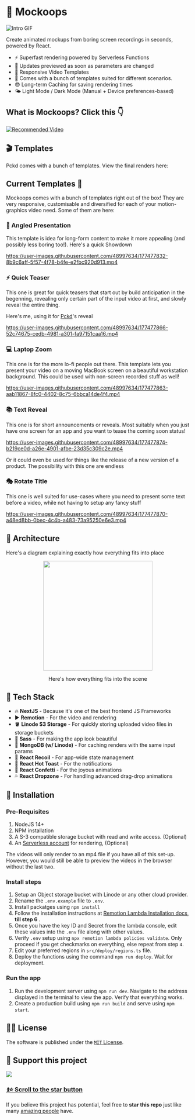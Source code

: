 # 📱 Mockoops

![Intro GIF](https://user-images.githubusercontent.com/48997634/177388575-6a74b925-d736-4463-876e-8c48b1a99ee9.gif)

Create animated mockups from boring screen recordings in seconds, powered by React.

- ⚡️ Superfast rendering powered by Serverless Functions
- 📸 Updates previewed as soon as parameters are changed
- 📏 Responsive Video Templates
- 🥳 Comes with a bunch of templates suited for different scenarios.
- 😎 Long-term Caching for saving rendering times
- 🌤 Light Mode / Dark Mode (Manual + Device preferences-based)

## What is Mockoops? Click this 👇

[![Recommended Video](https://user-images.githubusercontent.com/48997634/177479922-681278e9-4e13-450f-a6c8-c830d247c703.gif)](https://www.youtube.com/watch?v=SSNmU3FXW4s&ab_channel=MohitYadav)

## 🎬 Templates

Pckd comes with a bunch of templates. View the final renders here:

## Current Templates 🌈

Mockoops comes with a bunch of templates right out of the box! They are very responsive, customisable and diversified for each of your motion-graphics video need. Some of them are here:

### 📐 Angled Presentation

This template is idea for long-form content to make it more appealing (and possibly less boring too!). Here's a quick Showdown

https://user-images.githubusercontent.com/48997634/177477832-8b9c6aff-5f57-4f78-b4fe-e2fbc920d913.mp4

### ⚡️ Quick Teaser

This one is great for quick teasers that start out by build anticipation in the begenning, revealing only certain part of the input video at first, and slowly reveal the entire thing.

Here's me, using it for [Pckd](https://github.com/PckdHq/Pckd)'s reveal

https://user-images.githubusercontent.com/48997634/177477866-52c74675-cedb-4981-a301-fa97151caa16.mp4

### 💻 Laptop Zoom

This one is for the more lo-fi people out there. This template lets you present your video on a moving MacBook screen on a beautiful workstation background. This could be used with non-screen recorded stuff as well!

https://user-images.githubusercontent.com/48997634/177477863-aab11867-8fc0-4402-8c75-6bbca14de4f4.mp4

### 📚 Text Reveal

This one is for short announcements or reveals. Most suitably when you just have one screen for an app and you want to tease the coming soon status!

https://user-images.githubusercontent.com/48997634/177477874-b219ce0d-a26e-4901-afbe-23d35c309c2e.mp4

Or it could even be used for things like the release of a new version of a product. The possibility with this one are endless

### 🎭 Rotate Title

This one is well suited for use-cases where you need to present some text before a video, while not having to setup any fancy stuff

https://user-images.githubusercontent.com/48997634/177477870-a48ed8bb-0bec-4c4b-a483-73a95250e6e3.mp4

## 🏡 Architecture

Here's a diagram explaining exactly how everything fits into place

<div align="center">
  <img src="https://user-images.githubusercontent.com/48997634/177478467-4a9bf89e-a4f7-44ec-8e81-d114be936fa7.png"
    height="300" />
  <p>Here's how everything fits into the scene</p>
</div>

## 📐 Tech Stack

- 🔥 **NextJS** - Because it's one of the best frontend JS Frameworks
- ▶️ **Remotion** - For the video and rendering
- 🪣 **Linode S3 Storage** - For quickly storing uploaded video files in storage buckets
- 💅 **Sass** - For making the app look beautiful
- 🌱 **MongoDB (w/ Linode)** - For caching renders with the same input params
- 🔫 **React Recoil** - For app-wide state management
- 🍞 **React Hot Toast** - For the notifications
- 🎉 **React Confetti** - For the joyous animations
- 💦 **React Dropzone** - For handling advanced drag-drop animations

## 💾 Installation

### Pre-Requisites

1. NodeJS 14+
1. NPM installation
1. A S-3 compatible storage bucket with read and write access. (Optional)
1. An [Serverless account](https://aws.amazon.com/lambda) for rendering, (Optional)

The videos will only render to an mp4 file if you have all of this set-up. However, you would still be able to preview the videos in the browser without the last two.

### Install steps

1. Setup an Object storage bucket with Linode or any other cloud provider.
1. Rename the `.env.example` file to `.env`.
1. Install packatges using `npm install`
1. Follow the installation instructions at [Remotion Lambda Installation docs](https://www.remotion.dev/docs/lambda/setup#1-install-remotionlambda), **till step 6** .
1. Once you have the key ID and Secret from the lambda console, edit these values into the `.env` file along with other values.
1. Verify `.env` setup using `npx remotion lambda policies validate`. Only proceed if you get checkmarks on everything, else repeat from step `4`.
1. Edit your preferred regions in `src/deploy/regions.ts` file.
1. Deploy the functions using the command `npm run deploy`. Wait for deployment.

### Run the app

1. Run the development server using `npm run dev`. Navigate to the address displayed in the terminal to view the app. Verify that everything works.
1. Create a production build using `npm run build` and serve using `npm start`.

## 👩‍⚖️ License

The software is published under the [`MIT` License](/LICENSE).

## 🌟 Support this project

![](https://user-images.githubusercontent.com/48997634/174794647-0c851917-e5c9-4fb9-bf88-b61d89dc2f4f.gif)

### [⏫⭐️ Scroll to the star button](#start-of-content)

If you believe this project has potential, feel free to **star this repo** just like many [amazing people](https://github.com/Just-Moh-it/Mockoops/stargazers) have.
